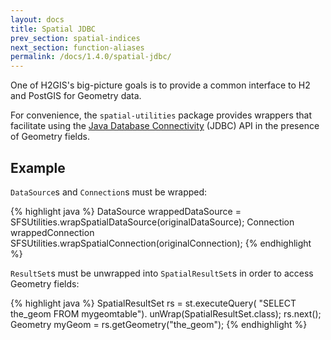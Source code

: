 ```yaml
---
layout: docs
title: Spatial JDBC
prev_section: spatial-indices
next_section: function-aliases
permalink: /docs/1.4.0/spatial-jdbc/
---
```


One of H2GIS's big-picture goals is to provide a common interface to H2 and
PostGIS for Geometry data.

For convenience, the `spatial-utilities` package provides wrappers that
facilitate using the [Java Database Connectivity][] (JDBC) API in the presence
of Geometry fields.

## Example

`DataSource`s and `Connection`s must be wrapped:

{% highlight java %}
DataSource wrappedDataSource =
    SFSUtilities.wrapSpatialDataSource(originalDataSource);
Connection wrappedConnection
    SFSUtilities.wrapSpatialConnection(originalConnection);
{% endhighlight %}

`ResultSet`s must be unwrapped into `SpatialResultSet`s in order to access
Geometry fields:

{% highlight java %}
SpatialResultSet rs = st.executeQuery(
    "SELECT the_geom FROM mygeomtable").
        unWrap(SpatialResultSet.class);
rs.next();
Geometry myGeom = rs.getGeometry("the_geom");
{% endhighlight %}

[Java Database Connectivity]: http://www.oracle.com/technetwork/java/javase/jdbc/index.html
